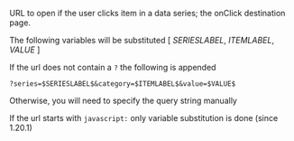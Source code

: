 URL to open if the user clicks item in a data series; the onClick destination page. 

The following variables will be substituted [ $SERIESLABEL$, $ITEMLABEL$, $VALUE$ ] 

If the url does not contain a `?` the following is appended 

`?series=$SERIESLABEL$&category=$ITEMLABEL$&value=$VALUE$`

Otherwise, you will need to specify the query string manually

If the url starts with `javascript:` only variable substitution is done (since 1.20.1)